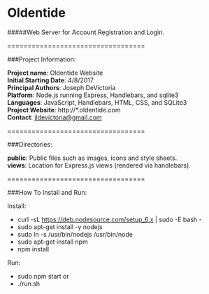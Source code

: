 # Oldentide

#####Web Server for Account Registration and Login.

==================================

###Project Information:

**Project name**: Oldentide Website<br>
**Initial Starting Date**: 4/8/2017<br>
**Principal Authors**: Joseph DeVictoria<br>
**Platform**: Node.js running Express, Handlebars, and sqlite3<br>
**Languages**: JavaScript, Handlebars, HTML, CSS, and SQLite3<br>
**Project Website**: http://*.oldentide.com<br>
**Contact**: jldevictoria@gmail.com

==================================

###Directories:

**public**:             Public files such as images, icons and style sheets.<br>
**views**:              Location for Express.js views (rendered via handlebars).<br>

==================================

###How To Install and Run:

Install:

* curl -sL https://deb.nodesource.com/setup_6.x | sudo -E bash -
* sudo apt-get install -y nodejs
* sudo ln -s /usr/bin/nodejs /usr/bin/node
* sudo apt-get install npm
* npm install

Run:

* sudo npm start
or
* ./run.sh 

